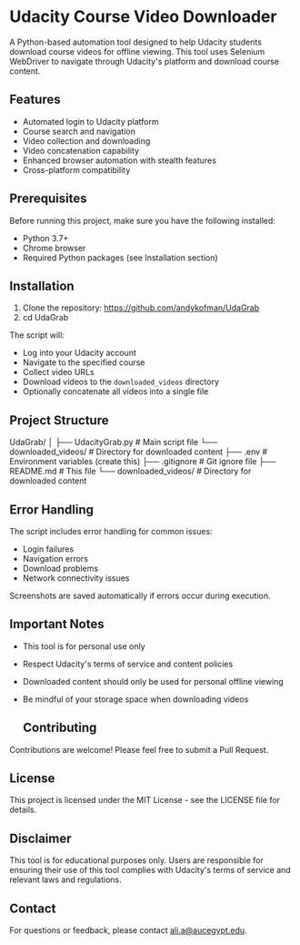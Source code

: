 # Udacity Course Video Downloader

A Python-based automation tool designed to help Udacity students download course videos for offline viewing. This tool uses Selenium WebDriver to navigate through Udacity's platform and download course content.

## Features

- Automated login to Udacity platform
- Course search and navigation
- Video collection and downloading
- Video concatenation capability
- Enhanced browser automation with stealth features
- Cross-platform compatibility

## Prerequisites

Before running this project, make sure you have the following installed:
- Python 3.7+
- Chrome browser
- Required Python packages (see Installation section)

## Installation

1. Clone the repository: https://github.com/andykofman/UdaGrab
2. cd UdaGrab


The script will:
- Log into your Udacity account
- Navigate to the specified course
- Collect video URLs
- Download videos to the `downloaded_videos` directory
- Optionally concatenate all videos into a single file

## Project Structure

UdaGrab/
│
├── UdacityGrab.py        # Main script file
└── downloaded_videos/   # Directory for downloaded content
├── .env                  # Environment variables (create this)
├── .gitignore           # Git ignore file
├── README.md            # This file
└── downloaded_videos/   # Directory for downloaded content

## Error Handling

The script includes error handling for common issues:
- Login failures
- Navigation errors
- Download problems
- Network connectivity issues

Screenshots are saved automatically if errors occur during execution.
  
## Important Notes

- This tool is for personal use only
- Respect Udacity's terms of service and content policies
- Downloaded content should only be used for personal offline viewing
- Be mindful of your storage space when downloading videos


  ## Contributing

Contributions are welcome! Please feel free to submit a Pull Request.

## License

This project is licensed under the MIT License - see the LICENSE file for details.

## Disclaimer

This tool is for educational purposes only. Users are responsible for ensuring their use of this tool complies with Udacity's terms of service and relevant laws and regulations.


## Contact

For questions or feedback, please contact [ali.a@aucegypt.edu](mailto:ali.a@aucegypt.edu).
